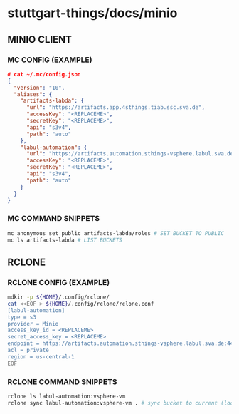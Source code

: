 # stuttgart-things/docs/minio

## MINIO CLIENT

### MC CONFIG (EXAMPLE)

```json
# cat ~/.mc/config.json
{
  "version": "10",
  "aliases": {
    "artifacts-labda": {
      "url": "https://artifacts.app.4sthings.tiab.ssc.sva.de",
      "accessKey": "<REPLACEME>",
      "secretKey": "<REPLACEME>",
      "api": "s3v4",
      "path": "auto"
    },
    "labul-automation": {
      "url": "https://artifacts.automation.sthings-vsphere.labul.sva.de",
      "accessKey": "<REPLACEME>",
      "secretKey": "<REPLACEME>",
      "api": "s3v4",
      "path": "auto"
    }
  }
}
```

### MC COMMAND SNIPPETS

```bash
mc anonymous set public artifacts-labda/roles # SET BUCKET TO PUBLIC
mc ls artifacts-labda # LIST BUCKETS
```

## RCLONE

### RCLONE CONFIG (EXAMPLE)

```bash
mdkir -p ${HOME}/.config/rclone/
cat <<EOF > ${HOME}/.config/rclone/rclone.conf
[labul-automation]
type = s3
provider = Minio
access_key_id = <REPLACEME>
secret_access_key = <REPLACEME>
endpoint = https://artifacts.automation.sthings-vsphere.labul.sva.de:443
acl = private
region = us-central-1
EOF
```

### RCLONE COMMAND SNIPPETS

```bash
rclone ls labul-automation:vsphere-vm
rclone sync labul-automation:vsphere-vm . # sync bucket to current (local) dir
```

